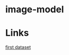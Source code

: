 # image-model
# Links
[first dataset](https://colab.research.google.com/drive/1_M_7kRaCZzKsjtoWfS9TzQc1nWIeViQc?usp=sharing)
